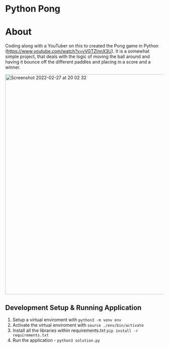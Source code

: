 # Python Pong

# About
Coding along with a YouTuber on this to created the Pong game in Python (https://www.youtube.com/watch?v=vVGTZlnnX3U).
It is a somewhat simple project, that deals with the logic of moving the ball around and having it bounce off the different paddles and placing in a score and a winner.

<img width="698" alt="Screenshot 2022-02-27 at 20 02 32" src="https://user-images.githubusercontent.com/4954209/155897886-e4d915a4-5e6d-4aed-a581-dd9c853aac99.png">

## Development Setup & Running Application
1. Setup a virtual enviroment with `python3 -m venv env`
2. Activate the virtual enviroment with `source ./env/bin/activate`
3. Install all the libraries within requirements.txt `pip install -r requirements.txt`
4. Run the application - `python3 solution.py`

